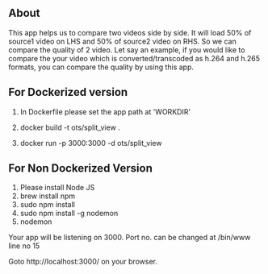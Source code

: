 About
----------------------------
This app helps us to compare two videos side by side. It will load 50% of source1 video on LHS and 50% of source2 video on RHS. So we can compare the quality of 2 video. Let say an example, if you would like to compare the your video which is converted/transcoded as h.264 and h.265 formats, you can compare the quality by using this app.

For Dockerized version
----------------------------
1. In Dockerfile please set the app path at 'WORKDIR'

2. docker build -t ots/split_view .

3. docker run -p 3000:3000 -d ots/split_view




For Non Dockerized Version
----------------------------
1. Please install Node JS
2. brew install npm
3. sudo npm install
4. sudo npm install -g nodemon
5. nodemon

Your app will be listening on 3000. Port no. can be changed at /bin/www line no 15

Goto http://localhost:3000/ on your browser.
